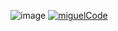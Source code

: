 ![image](https://user-images.githubusercontent.com/62122667/168495177-ecf97b58-ea5d-496c-afc1-60fa7fb99a34.png)
[![miguelCode](https://github-readme-stats.vercel.app/api/top-langs/?username=miguelferreira7&hide=html&layout=compact&theme=default)](https://github.com/miguelferreira7/)
